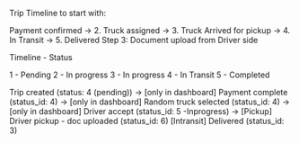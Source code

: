 Trip Timeline to start with:

Payment confirmed -> 2. Truck assigned -> 3. Truck Arrived for pickup -> 4. In Transit -> 5. Delivered
Step 3: Document upload from Driver side

Timeline - Status

1 - Pending
2 - In progress
3 - In progress
4 - In Transit
5 - Completed

Trip created (status: 4 (pending)) -> [only in dashboard]
Payment complete (status_id: 4) -> [only in dashboard]
Random truck selected (status_id: 4) -> [only in dashboard]
Driver accept (status_id: 5 -Inprogress) -> [Pickup]
Driver pickup - doc uploaded (status_id: 6) [Intransit]
Delivered (status_id: 3)